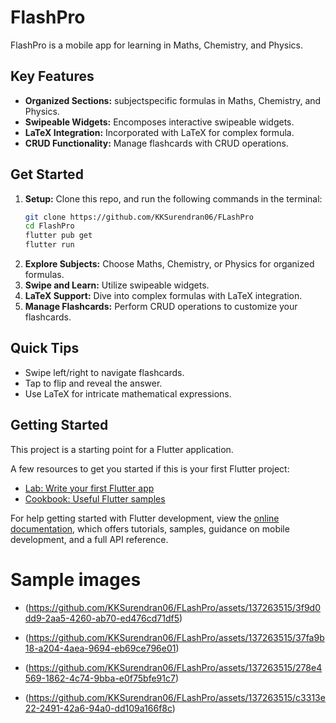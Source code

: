 # FlashPro

FlashPro is a mobile app for learning in Maths, Chemistry, and Physics.

## Key Features
- **Organized Sections:** subjectspecific formulas in Maths, Chemistry, and Physics.
- **Swipeable Widgets:** Encomposes interactive swipeable widgets.
- **LaTeX Integration:** Incorporated with LaTeX for complex formula.
- **CRUD Functionality:** Manage flashcards with CRUD operations.

## Get Started
1. **Setup:** Clone this repo, and run the following commands in the terminal:
   ```bash
   git clone https://github.com/KKSurendran06/FLashPro
   cd FlashPro
   flutter pub get
   flutter run
   
2. **Explore Subjects:** Choose Maths, Chemistry, or Physics for organized formulas.
3. **Swipe and Learn:** Utilize swipeable widgets.
4. **LaTeX Support:** Dive into complex formulas with LaTeX integration.
5. **Manage Flashcards:** Perform CRUD operations to customize your flashcards.

## Quick Tips
- Swipe left/right to navigate flashcards.
- Tap to flip and reveal the answer.
- Use LaTeX for intricate mathematical expressions.

## Getting Started

This project is a starting point for a Flutter application.

A few resources to get you started if this is your first Flutter project:

- [Lab: Write your first Flutter app](https://docs.flutter.dev/get-started/codelab)
- [Cookbook: Useful Flutter samples](https://docs.flutter.dev/cookbook)

For help getting started with Flutter development, view the [online documentation](https://docs.flutter.dev/), which offers tutorials, samples, guidance on mobile development, and a full API reference.

# Sample images
 - (https://github.com/KKSurendran06/FLashPro/assets/137263515/3f9d0dd9-2aa5-4260-ab70-ed476cd71df5)

- (https://github.com/KKSurendran06/FLashPro/assets/137263515/37fa9b18-a204-4aea-9694-eb69ce796e01)

- (https://github.com/KKSurendran06/FLashPro/assets/137263515/278e4569-1862-4c74-9bba-e0f75bfe91c7)

- (https://github.com/KKSurendran06/FLashPro/assets/137263515/c3313e22-2491-42a6-94a0-dd109a166f8c)


